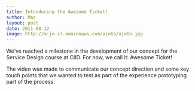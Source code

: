```yaml
---
title: Introducing the Awesome Ticket!
author: Mac
layout: post
date: 2011-08-12
image: http://m-jo.s3.amazonaws.com/ajoto/ajoto.jpg
---
```


We&#8217;ve reached a milestone in the development of our concept for the Service Design course at CIID. For now, we call it: Awesome Ticket!

The video was made to communicate our concept direction and some key touch points that we wanted to test as part of the experience prototyping part of the process.